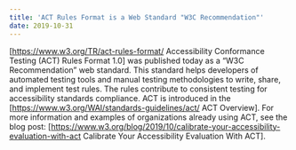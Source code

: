 ```yaml
---
title: 'ACT Rules Format is a Web Standard "W3C Recommendation"'
date: 2019-10-31
---
```


[https://www.w3.org/TR/act-rules-format/ Accessibility Conformance Testing (ACT) Rules Format 1.0] was published today as a “W3C Recommendation” web standard. This standard helps developers of automated testing tools and manual testing methodologies to write, share, and implement test rules. The rules contribute to consistent testing for accessibility standards compliance. ACT is introduced in the [https://www.w3.org/WAI/standards-guidelines/act/ ACT Overview]. For more information and examples of organizations already using ACT, see the blog post: [https://www.w3.org/blog/2019/10/calibrate-your-accessibility-evaluation-with-act Calibrate Your Accessibility Evaluation With ACT].
